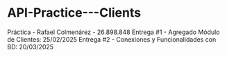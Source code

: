 # API-Practice---Clients
Práctica - Rafael Colmenárez - 26.898.848 
Entrega #1 - Agregado Módulo de Clientes: 25/02/2025
Entrega #2 - Conexiones y Funcionalidades con BD: 20/03/2025
